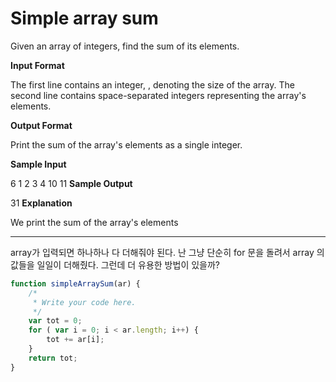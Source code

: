 # Simple array sum

Given an array of integers, find the sum of its elements.

**Input Format**

The first line contains an integer, , denoting the size of the array. 
The second line contains  space-separated integers representing the array's elements.

**Output Format**

Print the sum of the array's elements as a single integer.

**Sample Input**

6
1 2 3 4 10 11
**Sample Output**

31
**Explanation**

We print the sum of the array's elements

---
array가 입력되면 하나하나 다 더해줘야 된다.
난 그냥 단순히 for 문을 돌려서 array 의 값들을 일일이 더해줬다.
그런데 더 유용한 방법이 있을까?

```javascript
function simpleArraySum(ar) {
    /*
     * Write your code here.
     */
    var tot = 0;
    for ( var i = 0; i < ar.length; i++) {
        tot += ar[i];
    }
    return tot;
}
```
